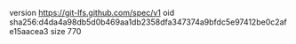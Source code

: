 version https://git-lfs.github.com/spec/v1
oid sha256:d4da4a98db5d0b469aa1db2358dfa347374a9bfdc5e97412be0c2afe15aacea3
size 770
